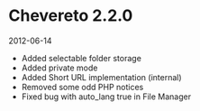 # Chevereto 2.2.0

2012-06-14

- Added selectable folder storage
- Added private mode
- Added Short URL implementation (internal)
- Removed some odd PHP notices
- Fixed bug with auto_lang true in File Manager
